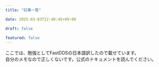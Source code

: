 ```yaml
---
title: "記事一覧"

date: 2025-03-03T22:40:45+09:00

draft: false

featured: false
---
```

ここでは、勉強としてFastDDSの日本語訳したので載せています。  
自分のメモなので正しくないです。公式のドキュメントを読んでください。